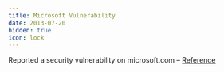 ```yaml
---
title: Microsoft Vulnerability
date: 2013-07-20
hidden: true
icon: lock
---
```


Reported a security vulnerability on microsoft.com – [Reference](https://technet.microsoft.com/en-us/security/cc308575.aspx)
